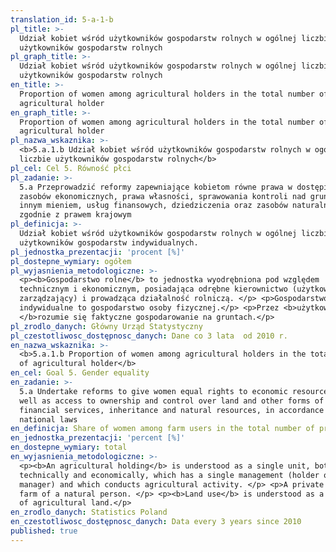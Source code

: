 ```yaml
---
translation_id: 5-a-1-b
pl_title: >-
  Udział kobiet wśród użytkowników gospodarstw rolnych w ogólnej liczbie
  użytkowników gospodarstw rolnych
pl_graph_title: >-
  Udział kobiet wśród użytkowników gospodarstw rolnych w ogólnej liczbie
  użytkowników gospodarstw rolnych
en_title: >-
  Proportion of women among agricultural holders in the total number of
  agricultural holder
en_graph_title: >-
  Proportion of women among agricultural holders in the total number of
  agricultural holder
pl_nazwa_wskaznika: >-
  <b>5.a.1.b Udział kobiet wśród użytkowników gospodarstw rolnych w ogólnej
  liczbie użytkowników gospodarstw rolnych</b>
pl_cel: Cel 5. Równość płci
pl_zadanie: >-
  5.a Przeprowadzić reformy zapewniające kobietom równe prawa w dostępie do
  zasobów ekonomicznych, prawa własności, sprawowania kontroli nad gruntami i
  innym mieniem, usług finansowych, dziedziczenia oraz zasobów naturalnych,
  zgodnie z prawem krajowym
pl_definicja: >-
  Udział kobiet wśród użytkowników gospodarstw rolnych w ogólnej liczbie
  użytkowników gospodarstw indywidualnych.
pl_jednostka_prezentacji: 'procent [%]'
pl_dostepne_wymiary: ogółem
pl_wyjasnienia_metodologiczne: >-
  <p><b>Gospodarstwo rolne</b> to jednostka wyodrębniona pod względem
  technicznym i ekonomicznym, posiadająca odrębne kierownictwo (użytkownik lub
  zarządzający) i prowadząca działalność rolniczą. </p> <p>Gospodarstwo
  indywidualne to gospodarstwo osoby fizycznej.</p> <p>Przez <b>użytkowanie
  </b>rozumie się faktyczne gospodarowanie na gruntach.</p>
pl_zrodlo_danych: Główny Urząd Statystyczny
pl_czestotliwosc_dostępnosc_danych: Dane co 3 lata  od 2010 r.
en_nazwa_wskaznika: >-
  <b>5.a.1.b Proportion of women among agricultural holders in the total number
  of agricultural holder</b>
en_cel: Goal 5. Gender equality
en_zadanie: >-
  5.a Undertake reforms to give women equal rights to economic resources, as
  well as access to ownership and control over land and other forms of property,
  financial services, inheritance and natural resources, in accordance with
  national laws
en_definicja: Share of women among farm users in the total number of private farm users.
en_jednostka_prezentacji: 'percent [%]'
en_dostepne_wymiary: total
en_wyjasnienia_metodologiczne: >-
  <p><b>An agricultural holding</b> is understood as a single unit, both
  technically and economically, which has a single management (holder or
  manager) and which conducts agricultural activity. </p> <p>A private farm is a
  farm of a natural person. </p> <p><b>Land use</b> is understood as a real use
  of agricultural land.</p>
en_zrodlo_danych: Statistics Poland
en_czestotliwosc_dostępnosc_danych: Data every 3 years since 2010
published: true
---
```

